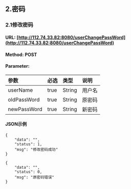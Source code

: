 ## 2.密码

### 2.1修改密码

#### URL: [http://112.74.33.82:8080/userChangePassWord](http://112.74.33.82:8080/userChangePassWord)

#### Method: POST

#### Parameter:

| 参数 | 必选 | 类型 | 说明 |
| :--- | :--- | :--- | :--- |
| userName | true | String | 用户名 |
| oldPassWord | true | String | 原密码 |
| newPassWord | true | String | 新密码 |

#### JSON示例

```
{
    "data": "",
    "status": 1,
    "msg": "修改密码成功"
}
```

```
{
    "data": "",
    "status": 0,
    "msg": "原密码错误"
}
```



